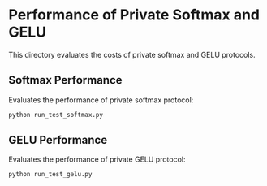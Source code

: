 # Performance of Private Softmax and GELU
This directory evaluates the costs of private softmax and GELU protocols.

## Softmax Performance
Evaluates the performance of private softmax protocol:
```bash
python run_test_softmax.py
```

## GELU Performance
Evaluates the performance of private GELU protocol:
```bash
python run_test_gelu.py
```